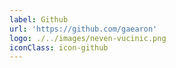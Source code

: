 ```yaml
---
label: Github
url: 'https://github.com/gaearon'
logo: ./../images/neven-vucinic.png
iconClass: icon-github
---
```


